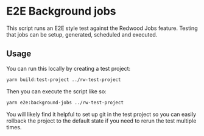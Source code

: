 # E2E Background jobs

This script runs an E2E style test against the Redwood Jobs feature. Testing that jobs can be setup, generated, scheduled and executed.

## Usage

You can run this locally by creating a test project:

```bash
yarn build:test-project ../rw-test-project
```

Then you can execute the script like so:

```bash
yarn e2e:background-jobs ../rw-test-project
```

You will likely find it helpful to set up git in the test project so you can easily rollback the project to the default state if you need to rerun the test multiple times.
